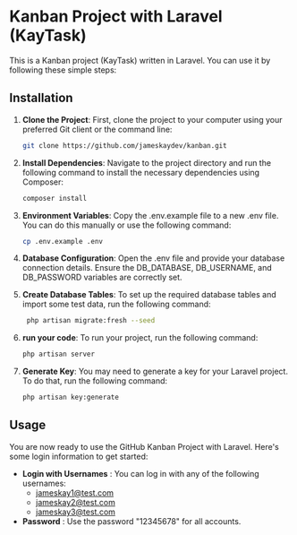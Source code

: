 # Kanban Project with Laravel (KayTask)

This is a Kanban project (KayTask) written in Laravel. You can use it by following these simple steps:

## Installation

1. **Clone the Project**: First, clone the project to your computer using your preferred Git client or the command line:

    ```bash
    git clone https://github.com/jameskaydev/kanban.git
    ```

2. **Install Dependencies**: Navigate to the project directory and run the following command to install the necessary dependencies using Composer:

   ```bash
   composer install
   ```
   
3. **Environment Variables**:  Copy the .env.example file to a new .env file. You can do this manually or use the following command:

   ```bash
   cp .env.example .env
   ```

4. **Database Configuration**: Open the .env file and provide your database connection details. Ensure the DB_DATABASE, DB_USERNAME, and DB_PASSWORD variables are correctly set.

5. **Create Database Tables**: To set up the required database tables and import some test data, run the following command:
   ```bash
    php artisan migrate:fresh --seed
   ```

6. **run your code**:  To run your project, run the following command:
   ```bash
   php artisan server
   ```
7. **Generate Key**: You may need to generate a key for your Laravel project. To do that, run the following command:
   ```bash
   php artisan key:generate
   ```

## Usage
You are now ready to use the GitHub Kanban Project with Laravel. Here's some login information to get started:

- **Login with Usernames** : You can log in with any of the following usernames:
  - jameskay1@test.com
  - jameskay2@test.com
  - jameskay3@test.com
- **Password** : Use the password "12345678" for all accounts.
  
  

